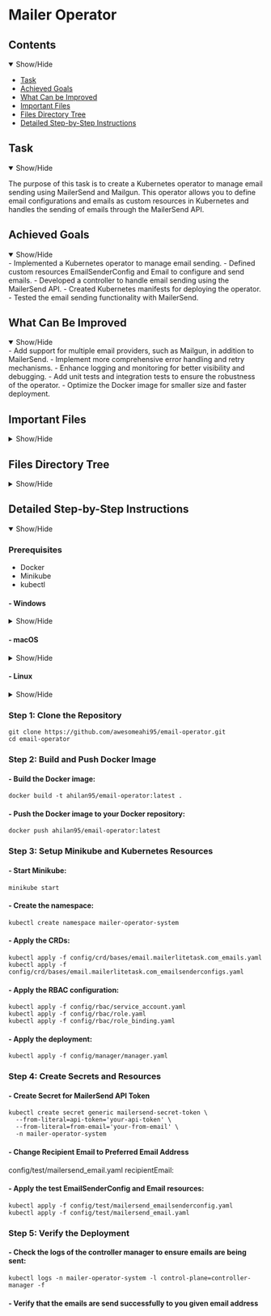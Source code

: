 # Mailer Operator

## Contents
<details open>
<summary>Show/Hide</summary>

- [Task](#Task)
- [Achieved Goals](#Achieved_Goals)
- [What Can be Improved](#What_Can_Be_Improved)
- [Important Files](#Important_Files)
- [Files Directory Tree](#Files_Directory_Tree)
- [Detailed Step-by-Step Instructions](#Detailed_Step-by-Step_Instructions)
</details>

<a name="Task"></a>

## Task
<details open>
<summary>Show/Hide</summary>

The purpose of this task is to create a Kubernetes operator to manage email sending using MailerSend and Mailgun. This operator allows you to define email configurations and emails as custom resources in Kubernetes and handles the sending of emails through the MailerSend API.

</details>

<a name="Achieved_Goals"></a>

## Achieved Goals
<details open>
<a name="Achieved_Goals"></a>
<summary>Show/Hide</summary>
- Implemented a Kubernetes operator to manage email sending.
- Defined custom resources EmailSenderConfig and Email to configure and send emails.
- Developed a controller to handle email sending using the MailerSend API.
- Created Kubernetes manifests for deploying the operator.
- Tested the email sending functionality with MailerSend.
</details>

<a name="What_Can_Be_Improved"></a>

## What Can Be Improved
<details open>

<summary>Show/Hide</summary>
- Add support for multiple email providers, such as Mailgun, in addition to MailerSend.
- Implement more comprehensive error handling and retry mechanisms.
- Enhance logging and monitoring for better visibility and debugging.
- Add unit tests and integration tests to ensure the robustness of the operator.
- Optimize the Docker image for smaller size and faster deployment.
</details>

<a name="Important_Files"></a>

## Important Files
<details>

<summary>Show/Hide</summary>

- main.go: Entry point for the manager that starts the controller.
- api/v1/email_types.go: Contains the definitions for the custom resources EmailSenderConfig and Email.
- controllers/email_controller.go: Contains the logic for reconciling Email resources and sending emails through MailerSend.
- config/manager/manager.yaml: Kubernetes manifest for deploying the controller manager.
- config/crd/bases/email.mailerlitetask.com_emails.yaml: Custom Resource Definition (CRD) for the Email resource.
- config/crd/bases/email.mailerlitetask.com_emailsenderconfigs.yaml: Custom Resource Definition (CRD) for the EmailSenderConfig resource.
- config/rbac/role.yaml, config/rbac/role_binding.yaml, config/rbac/service_account.yaml: RBAC configuration for the operator.
- config/test/mailersend_emailsenderconfig.yaml: Sample EmailSenderConfig resource for MailerSend.
- config/test/mailersend_email.yaml: Sample Email resource for testing email sending.

</details>

<a name="Files_Directory_Tree"></a>

## Files Directory Tree
<details>

<summary>Show/Hide</summary>

mailer-operator/
├── api/
│   └── v1/
│       ├── email_types.go
│       └── zz_generated.deepcopy.go
├── config/
│   ├── crd/
│   │   └── bases/
│   │       ├── email.mailerlitetask.com_emails.yaml
│   │       └── email.mailerlitetask.com_emailsenderconfigs.yaml
│   ├── manager/
│   │   └── manager.yaml
│   ├── rbac/
│   │   ├── role.yaml
│   │   ├── role_binding.yaml
│   │   └── service_account.yaml
│   └── test/
│       ├── mailersend_email.yaml
│       └── mailersend_emailsenderconfig.yaml
├── controllers/
│   └── email_controller.go
├── Dockerfile
├── go.mod
├── go.sum
└── main.go

</details>

<a name="Detailed_Step-by-Step_Instructions"></a>

## Detailed Step-by-Step Instructions
<details open>

<summary>Show/Hide</summary>

### Prerequisites
- Docker
- Minikube
- kubectl


#### - Windows
<details>
<summary>Show/Hide</summary>
- Install Docker Desktop from here.
- Install Minikube from here.
- Install kubectl from here.
</details>

#### - macOS
<details>
<summary>Show/Hide</summary>

- Install Docker Desktop from here.
- Install Minikube using Homebrew
```
brew install minikube
minikube start
```
- Install kubectl using Homebrew:
```
brew install kubectl
```

</details>

#### - Linux
<details>
<summary>Show/Hide</summary>

- Install Docker from here.
- Install Minikube from here.
- Install kubectl from here.

</details>

### Step 1: Clone the Repository

```
git clone https://github.com/awesomeahi95/email-operator.git
cd email-operator
```

### Step 2: Build and Push Docker Image
#### - Build the Docker image:

```
docker build -t ahilan95/email-operator:latest .
```

#### - Push the Docker image to your Docker repository:

```
docker push ahilan95/email-operator:latest
```

### Step 3: Setup Minikube and Kubernetes Resources
#### - Start Minikube:

```
minikube start
```

#### - Create the namespace:

```
kubectl create namespace mailer-operator-system
```

#### - Apply the CRDs:

```
kubectl apply -f config/crd/bases/email.mailerlitetask.com_emails.yaml
kubectl apply -f config/crd/bases/email.mailerlitetask.com_emailsenderconfigs.yaml
```

#### - Apply the RBAC configuration:

```
kubectl apply -f config/rbac/service_account.yaml
kubectl apply -f config/rbac/role.yaml
kubectl apply -f config/rbac/role_binding.yaml
```

#### - Apply the deployment:

```
kubectl apply -f config/manager/manager.yaml
```

### Step 4: Create Secrets and Resources
#### - Create Secret for MailerSend API Token

```
kubectl create secret generic mailersend-secret-token \
  --from-literal=api-token='your-api-token' \
  --from-literal=from-email='your-from-email' \
  -n mailer-operator-system
```

#### - Change Recipient Email to Preferred Email Address

config/test/mailersend_email.yaml
recipientEmail: <preferred email address>

#### - Apply the test EmailSenderConfig and Email resources:

```
kubectl apply -f config/test/mailersend_emailsenderconfig.yaml
kubectl apply -f config/test/mailersend_email.yaml
```

### Step 5: Verify the Deployment
#### - Check the logs of the controller manager to ensure emails are being sent:

```
kubectl logs -n mailer-operator-system -l control-plane=controller-manager -f
```

#### - Verify that the emails are send successfully to you given email address

</details>